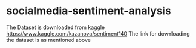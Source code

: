 # socialmedia-sentiment-analysis

The Dataset is downloaded from kaggle 
https://www.kaggle.com/kazanova/sentiment140
 The link for downloading the dataset is as mentioned above
 
